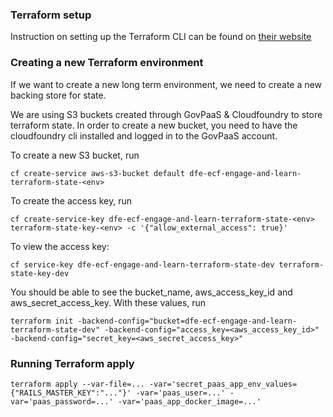### Terraform setup
Instruction on setting up the Terraform CLI can be found on [their website](https://www.terraform.io/downloads.html)

### Creating a new Terraform environment
If we want to create a new long term environment, we need to create a new backing store for state.

We are using S3 buckets created through GovPaaS & Cloudfoundry to store terraform state.
In order to create a new bucket, you need to have the cloudfoundry cli installed and logged in to the GovPaaS account.

To create a new S3 bucket, run

```cf create-service aws-s3-bucket default dfe-ecf-engage-and-learn-terraform-state-<env>```

To create the access key, run

```cf create-service-key dfe-ecf-engage-and-learn-terraform-state-<env> terraform-state-key-<env> -c '{"allow_external_access": true}'```

To view the access key:

```cf service-key dfe-ecf-engage-and-learn-terraform-state-dev terraform-state-key-dev```

You should be able to see the bucket_name, aws_access_key_id and aws_secret_access_key. With these values, run

```terraform init -backend-config="bucket=dfe-ecf-engage-and-learn-terraform-state-dev" -backend-config="access_key=<aws_access_key_id>" -backend-config="secret_key=<aws_secret_access_key>"```

### Running Terraform apply
```terraform apply --var-file=... -var='secret_paas_app_env_values={"RAILS_MASTER_KEY":"..."}' -var='paas_user=...' -var='paas_password=...' -var='paas_app_docker_image=...'```